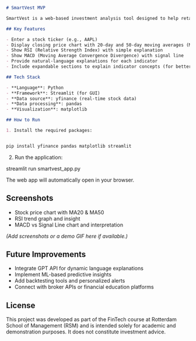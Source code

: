 
````markdown
# SmartVest MVP

SmartVest is a web-based investment analysis tool designed to help retail investors interpret technical indicators through clean visualizations and natural-language explanations.

## Key Features

- Enter a stock ticker (e.g., AAPL)
- Display closing price chart with 20-day and 50-day moving averages (MA20 & MA50)
- Show RSI (Relative Strength Index) with simple explanation
- Show MACD (Moving Average Convergence Divergence) with signal line
- Provide natural-language explanations for each indicator
- Include expandable sections to explain indicator concepts (for better UX)

## Tech Stack

- **Language**: Python
- **Framework**: Streamlit (for GUI)
- **Data source**: yfinance (real-time stock data)
- **Data processing**: pandas
- **Visualization**: matplotlib

## How to Run

1. Install the required packages:


pip install yfinance pandas matplotlib streamlit
````

2. Run the application:


streamlit run smartvest_app.py


The web app will automatically open in your browser.

## Screenshots

* Stock price chart with MA20 & MA50
* RSI trend graph and insight
* MACD vs Signal Line chart and interpretation

*(Add screenshots or a demo GIF here if available.)*

## Future Improvements

* Integrate GPT API for dynamic language explanations
* Implement ML-based predictive insights
* Add backtesting tools and personalized alerts
* Connect with broker APIs or financial education platforms

## License

This project was developed as part of the FinTech course at Rotterdam School of Management (RSM) and is intended solely for academic and demonstration purposes.
It does not constitute investment advice.
